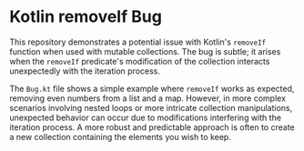 # Kotlin removeIf Bug
This repository demonstrates a potential issue with Kotlin's `removeIf` function when used with mutable collections.  The bug is subtle; it arises when the `removeIf` predicate's modification of the collection interacts unexpectedly with the iteration process.

The `Bug.kt` file shows a simple example where `removeIf` works as expected, removing even numbers from a list and a map.  However, in more complex scenarios involving nested loops or more intricate collection manipulations, unexpected behavior can occur due to modifications interfering with the iteration process.  A more robust and predictable approach is often to create a new collection containing the elements you wish to keep.